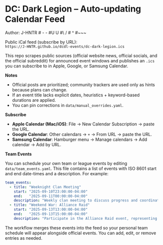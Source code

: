 # DC: Dark Legion – Auto-updating Calendar Feed

Author: J-HNTR
    # -   -
     #U   U
     #\   / 
      # ^
      #~~~


Public iCal feed (subscribe by URL):  
`https://J-HNTR.github.io/dcdl-events/dc-dark-legion.ics`

This repo scrapes public sources (official website news, official socials, and the official subreddit)
for announced event windows and publishes an `.ics` you can subscribe to in Apple, Google, or Samsung Calendar.

**Notes**
- Official posts are prioritized; community trackers are used only as hints because plans can change.
- If an event title lacks explicit dates, heuristics + keyword-based durations are applied.
- You can pin corrections in `data/manual_overrides.yaml`.

**Subscribe**
- **Apple Calendar (Mac/iOS)**: File → New Calendar Subscription → paste the URL.
- **Google Calendar**: Other calendars → `+` → From URL → paste the URL.
- **Samsung Calendar**: Hamburger menu → Manage calendars → Add calendar → Add by URL.

**Team Events**

You can schedule your own team or league events by editing `data/team_events.yaml`. This file contains a list of events with ISO 8601 start and end date-times and a description. For example:

```yaml
team_events:
  - title: "Weeknight Clan Meeting"
    start: "2025-09-10T23:00:00-04:00"
    end:   "2025-09-11T00:00:00-04:00"
    description: "Weekly clan meeting to discuss progress and coordinate events for [LUV] ILoveMyGrandma league."
  - title: "Weekend War: Alliance Raid"
    start: "2025-09-13T13:00:00-04:00"
    end:   "2025-09-13T15:00:00-04:00"
    description: "Participate in the Alliance Raid event, representing [LUV] ILoveMyGrandma."
```

The workflow merges these events into the feed so your personal team schedule will appear alongside official events. You can add, edit, or remove entries as needed.
